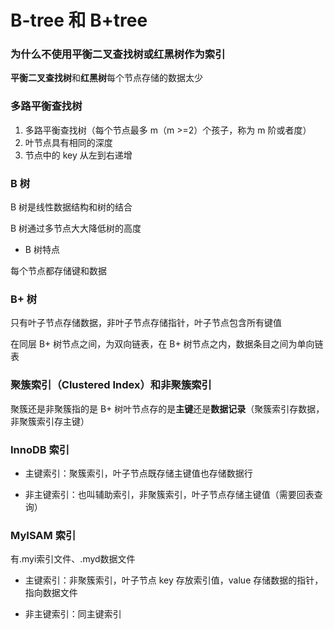 # B-tree 和 B+tree


### 为什么不使用**平衡二叉查找树**或**红黑树**作为索引

**平衡二叉查找树**和**红黑树**每个节点存储的数据太少


### 多路平衡查找树

1. 多路平衡查找树（每个节点最多 m（m >=2）个孩子，称为 m 阶或者度）
2. 叶节点具有相同的深度
3. 节点中的 key 从左到右递增


### B 树

B 树是线性数据结构和树的结合

B 树通过多节点大大降低树的高度

* B 树特点

每个节点都存储键和数据


### B+ 树

只有叶子节点存储数据，非叶子节点存储指针，叶子节点包含所有键值

在同层 B+ 树节点之间，为双向链表，在 B+ 树节点之内，数据条目之间为单向链表


### 聚簇索引（Clustered Index）和非聚簇索引

聚簇还是非聚簇指的是 B+ 树叶节点存的是**主键**还是**数据记录**（聚簇索引存数据，非聚簇索引存主键）


### InnoDB 索引

* 主键索引：聚簇索引，叶子节点既存储主键值也存储数据行

* 非主键索引：也叫辅助索引，非聚簇索引，叶子节点存储主键值（需要回表查询）


### MyISAM 索引

有.myi索引文件、.myd数据文件

* 主键索引：非聚簇索引，叶子节点 key 存放索引值，value 存储数据的指针，指向数据文件

* 非主键索引：同主键索引
